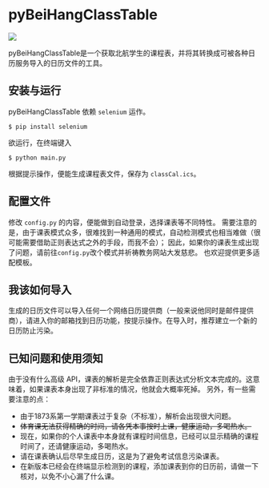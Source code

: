 # pyBeiHangClassTable
![](https://img.shields.io/badge/BUAAHub-qualified-brightgreen.svg)

pyBeiHangClassTable是一个获取北航学生的课程表，并将其转换成可被各种日历服务导入的日历文件的工具。

## 安装与运行
pyBeiHangClassTable 依赖 `selenium` 运作。
```console
$ pip install selenium
```
欲运行，在终端键入
```console
$ python main.py
```
根据提示操作，便能生成课程表文件，保存为 `classCal.ics`。

## 配置文件
修改 `config.py` 的内容，便能做到自动登录，选择课表等不同特性。
需要注意的是，由于课表模式众多，很难找到一种通用的模式，自动检测模式也相当难做（很可能需要借助正则表达式之外的手段，而我不会）；
因此，如果你的课表生成出现了问题，请前往`config.py`改个模式并祈祷教务网站大发慈悲。
也欢迎提供更多适配模板。

## 我该如何导入
生成的日历文件可以导入任何一个网络日历提供商（一般来说他同时是邮件提供商），请进入你的邮箱找到日历功能，按提示操作。在导入时，推荐建立一个新的日历防止污染。

## 已知问题和使用须知
由于没有什么高级 API，课表的解析是完全依靠正则表达式分析文本完成的。这意味着，如果课表本身出现了非标准的情况，他就会大概率死掉。
另外，有一些需要注意的点：
- 由于1873系第一学期课表过于复杂（不标准），解析会出现很大问题。
- ~~体育课无法获得精确的时间，请各凭本事按时上课，健康运动，多喝热水。~~
- 现在，如果你的个人课表中本身就有课程时间信息，已经可以显示精确的课程时间了，还请健康运动，多喝热水。
- 请在课表确认后尽早生成日历，这是为了避免考试信息污染课表。
- 在新版本已经会在终端显示检测到的课程，添加课表到你的日历前，请做一下核对，以免不小心漏了什么课。